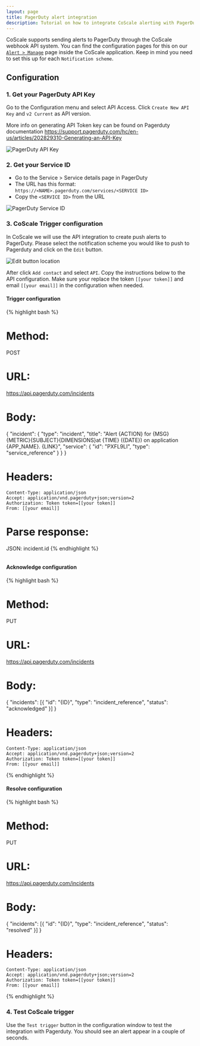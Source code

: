 ```yaml
---
layout: page
title: PagerDuty alert integration
description: Tutorial on how to integrate CoScale alerting with PagerDuty
---
```


CoScale supports sending alerts to PagerDuty through the CoScale webhook API system. You can find the configuration pages for this on our <a href="http://app.coscale.com" db-href="/alerts/manage/" class="js-dashboard-link">`Alert > Manage`</a> page inside the CoScale application. Keep in mind you need to set this up for each `Notification scheme`.

## Configuration

### 1. Get your PagerDuty API Key

Go to the Configuration menu and select API Access. Click `Create New API Key` and `v2 Current` as API version.

More info on generating API Token key can be found on Pagerduty documentation <a href="https://support.pagerduty.com/hc/en-us/articles/202829310-Generating-an-API-Key" target="_blank">https://support.pagerduty.com/hc/en-us/articles/202829310-Generating-an-API-Key</a>

<img src="{{ site.baseurl }}/gfx/alerting/integrations/pagerduty/01-pagerduty-apikey.jpg" class="img-responsive" alt="PagerDuty API Key" />

### 2. Get your Service ID

* Go to the Service > Service details page in PagerDuty
* The URL has this format: `https://<NAME>.pagerduty.com/services/<SERVICE ID>`
* Copy the `<SERVICE ID>` from the URL

<img src="{{ site.baseurl }}/gfx/alerting/integrations/pagerduty/02-pagerduty-serviceid.png" class="img-responsive" alt="PagerDuty Service ID" />

### 3. CoScale Trigger configuration

In CoScale we will use the API integration to create push alerts to PagerDuty. Please select the notification scheme you would like to push to Pagerduty and click on the `Edit` button.

<img src="{{ site.baseurl }}/gfx/alerting/integrations/notificationscheme_edit.png" class="img-responsive" alt="Edit button location" />

After click `Add contact` and select `API`. Copy the instructions below to the API configuration. Make sure your replace the token `[[your token]]` and email `[[your email]]` in the configuration when needed.

#### Trigger configuration

{% highlight bash %}
# Method:
POST
# URL:
https://api.pagerduty.com/incidents

# Body:
{
	"incident": {
		"type": "incident",
		"title": "Alert {ACTION} for {MSG} {METRIC}{SUBJECT}{DIMENSIONS}at {TIME} ({DATE}) on application {APP_NAME}. {LINK}",
		"service": {
			"id": "PXFL9LI",
			"type": "service_reference"
		}
	}
}

# Headers:
	Content-Type: application/json
	Accept: application/vnd.pagerduty+json;version=2
	Authorization: Token token=[[your token]]
	From: [[your email]]

# Parse response:
JSON: incident.id
{% endhighlight %}

<img alt="" src="{{ site.baseurl }}/gfx/alerting/integrations/pagerduty/03-pagerduty-coscale.png" class="img-responsive" alt="PagerDuty CoScale" />

#### Acknowledge configuration

{% highlight bash %}
# Method:
PUT
# URL:
https://api.pagerduty.com/incidents

# Body:
{
	"incidents": [{
		"id": "{ID}",
		"type": "incident_reference",
		"status": "acknowledged"
	}]
}

# Headers:
	Content-Type: application/json
	Accept: application/vnd.pagerduty+json;version=2
	Authorization: Token token=[[your token]]
	From: [[your email]]
{% endhighlight %}

#### Resolve configuration

{% highlight bash %}
# Method:
PUT
# URL:
https://api.pagerduty.com/incidents

# Body:
{
	"incidents": [{
		"id": "{ID}",
		"type": "incident_reference",
		"status": "resolved"
	}]
}

# Headers:
	Content-Type: application/json
	Accept: application/vnd.pagerduty+json;version=2
	Authorization: Token token=[[your token]]
	From: [[your email]]
{% endhighlight %}

### 4. Test CoScale trigger

Use the `Test trigger` button in the configuration window to test the integration with Pagerduty. You should see an alert appear in a couple of seconds.
